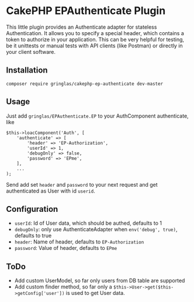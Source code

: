 # CakePHP EPAuthenticate Plugin 
This little plugin provides an Authenticate adapter for stateless Authentication. It allows you to specify a special header, which contains a token to authorize in your application. This can be very helpful for testing, be it unittests or manual tests with API clients (like Postman) or directly in your client software.

## Installation

````
composer require gringlas/cakephp-ep-authenticate dev-master
````

## Usage

Just add `gringlas/EPAuthenticate.EP` to your AuthComponent authenticate, like 

````
$this->loacComponent('Auth', [
    'authenticate' => [
        'header' => 'EP-Authorization',
        'userId' => 1,
        'debugOnly' => false,
        'password' => 'EPme',
    ],
    ...
);
````

Send add set `header` and `password` to your next request and get authenticated as User with id `userid`.

## Configuration

- `userId`: Id of User data, which should be authed, defaults to 1
- `debugOnly`: only use AuthenticateAdapter when `env('debug', true)`, defaults to true
- `header`: Name of header, defaults to `EP-Authorization`
- `password`: Value of header, defaults to `EPme`


## ToDo

* Add custom UserModel, so far only users from DB table are supported
* Add custom finder method, so far only a `$this->User->get($this->getConfig['user'])` is used to get User data.
